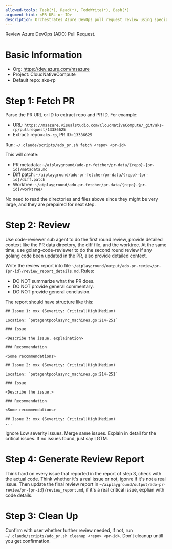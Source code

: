 ```yaml
---
allowed-tools: Task(*), Read(*), TodoWrite(*), Bash(*)
argument-hint: <PR-URL-or-ID>
description: Orchestrates Azure DevOps pull request review using specialized sub-agents
---
```


Review Azure DevOps (ADO) Pull Request. 

# Basic Information

- Org: https://dev.azure.com/msazure
- Project: CloudNativeCompute
- Default repo: aks-rp

# Step 1: Fetch PR

Parse the PR URL or ID to extract repo and PR ID. For example:
- URL: `https://msazure.visualstudio.com/CloudNativeCompute/_git/aks-rp/pullrequest/13386625`
- Extract: repo=`aks-rp`, PR ID=`13386625`

Run: `~/.claude/scripts/ado_pr.sh fetch <repo> <pr-id>`

This will create:
- PR metadata: `~/aiplayground/ado-pr-fetcher/pr-data/{repo}-{pr-id}/metadata.md`
- Diff patch: `~/aiplayground/ado-pr-fetcher/pr-data/{repo}-{pr-id}/diff.patch`
- Worktree: `~/aiplayground/ado-pr-fetcher/pr-data/{repo}-{pr-id}/worktree/`

No need to read the directories and files above since they might be very large, and they are prepaired for next step.

# Step 2: Review

Use code-reviewer sub agent to do the first round review, provide detailed context like the PR data directory, the diff file, and the worktree.
At the same time, use golang-code-reviewer to do the second round review if any golang code been updated in the PR, also provide detailed context.

Write the review report into file `~/aiplayground/output/ado-pr-review/pr-{pr-id}/review_report_details.md`. Rules:
- DO NOT summarize what the PR does.
- DO NOT provide general commentary.
- DO NOT provide general conclusion.

The report should have structure like this:
```
## Issue 1: xxx (Severity: Critical|High|Medium)

Location: `putagentpoolasync_machines.go:214-251`

### Issue

<Describe the issue, explaination>

### Recommendation

<Some recommendations>

## Issue 2: xxx (Severity: Critical|High|Medium)

Location: `putagentpoolasync_machines.go:214-251`

### Issue

<Describe the issue.>

### Recommendation

<Some recommendations>

## Issue 3: xxx (Severity: Critical|High|Medium)
...
```

Ignore Low severity issues.
Merge same issues.
Explain in detail for the critical issues.
If no issues found, just say LGTM.


# Step 4: Generate Review Report

Think hard on every issue that reported in the report of step 3, check with the actual code. Think whether it's a real issue or not, igonre if it's not a real issue.
Then update the final review report in `~/aiplayground/output/ado-pr-review/pr-{pr-id}/review_report.md`, if it's a real critical issue, explian with code details.

# Step 3: Clean Up

Confirm with user whether further review needed, if not, run `~/.claude/scripts/ado_pr.sh cleanup <repo> <pr-id>`. Don't cleanup untill you get confirmation.